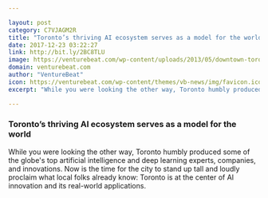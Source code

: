 ```yaml
---

layout: post
category: C7VJAGM2R
title: "Toronto’s thriving AI ecosystem serves as a model for the world"
date: 2017-12-23 03:22:27
link: http://bit.ly/2BC8TLU
image: https://venturebeat.com/wp-content/uploads/2013/05/downtown-toronto.jpg?fit=780%2C597&strip=all
domain: venturebeat.com
author: "VentureBeat"
icon: https://venturebeat.com/wp-content/themes/vb-news/img/favicon.ico
excerpt: "While you were looking the other way, Toronto humbly produced some of the globe's top artificial intelligence and deep learning experts, companies, and innovations. Now is the time for the city to stand up tall and loudly proclaim what local folks already know: Toronto is at the center of AI innovation and its real-world applications."

---
```


### Toronto’s thriving AI ecosystem serves as a model for the world

While you were looking the other way, Toronto humbly produced some of the globe's top artificial intelligence and deep learning experts, companies, and innovations. Now is the time for the city to stand up tall and loudly proclaim what local folks already know: Toronto is at the center of AI innovation and its real-world applications.